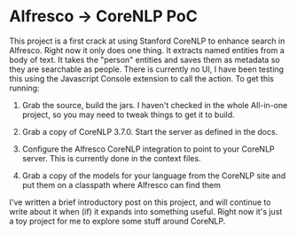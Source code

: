 # Alfresco -> CoreNLP PoC

This project is a first crack at using Stanford CoreNLP to enhance search in Alfresco.  Right now it only does one thing.  It extracts named entities from a body of text.  It takes the "person" entities and saves them as metadata so they are searchable as people.  There is currently no UI, I have been testing this using the Javascript Console extension to call the action.  To get this running:

1.  Grab the source, build the jars.  I haven't checked in the whole All-in-one project, so you may need to tweak things to get it to build.

2.  Grab a copy of CoreNLP 3.7.0.  Start the server as defined in the docs.

3.  Configure the Alfresco CoreNLP integration to point to your CoreNLP server.  This is currently done in the context files.

4.  Grab a copy of the models for your language from the CoreNLP site and put them on a classpath where Alfresco can find them

I've written a brief introductory post on this project, and will continue to write about it when (if) it expands into something useful.  Right now it's just a toy project for me to explore some stuff around CoreNLP.
   
  
 
